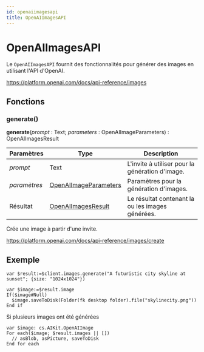 ```yaml
---
id: openaiimagesapi
title: OpenAIImagesAPI
---
```


# OpenAIImagesAPI

Le `OpenAIImagesAPI` fournit des fonctionnalités pour générer des images en utilisant l'API d'OpenAI.

https://platform.openai.com/docs/api-reference/images

## Fonctions

### generate()

**generate**(*prompt* : Text; *parameters* : OpenAIImageParameters) : OpenAIImagesResult

| Paramètres   | Type                                              | Description                                                      |
| ------------ | ------------------------------------------------- | ---------------------------------------------------------------- |
| *prompt*     | Text                                              | L'invite à utiliser pour la génération d'image.  |
| *paramètres* | [OpenAIImageParameters](OpenAIImageParameters.md) | Paramètres pour la génération d'images.          |
| Résultat     | [OpenAIImagesResult](OpenAIImagesResult.md)       | Le résultat contenant la ou les images générées. |

Crée une image à partir d'une invite.

https://platform.openai.com/docs/api-reference/images/create

## Exemple

```4d
var $result:=$client.images.generate("A futuristic city skyline at sunset"; {size: "1024x1024"})

var $image:=$result.image
If($image#Null)
  $image.saveToDisk(Folder(fk desktop folder).file("skylinecity.png"))
End if
```

Si plusieurs images ont été générées

```4d
var $image: cs.AIKit.OpenAIImage
For each($image; $result.images || [])
  // asBlob, asPicture, saveToDisk
End for each
```
